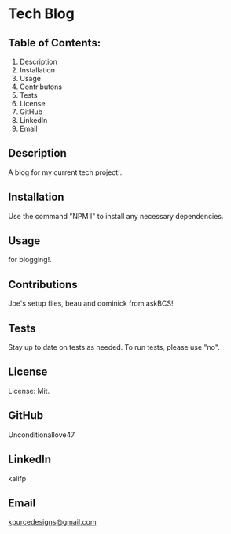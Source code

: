 # Tech Blog
## Table of Contents:
1. Description
2. Installation
3. Usage
4. Contributons
5. Tests
6. License
7. GitHub
8. LinkedIn
9. Email
## Description
A blog for my current tech project!.
## Installation
Use the command "NPM I" to install any necessary dependencies.
## Usage
for blogging!.
## Contributions
Joe's setup files, beau and dominick from askBCS!
## Tests
Stay up to date on tests as needed. To run tests, please use "no".
## License
License: Mit.
## GitHub
Unconditionallove47
## LinkedIn
kalifp
## Email
kpurcedesigns@gmail.com
